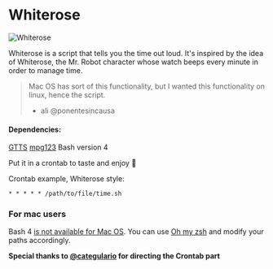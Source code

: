 # Whiterose

![Whiterose](https://www.magicalquote.com/wp-content/uploads/2015/08/Every-hacker-has-her-fixation.-You-hack-people-I-hack-time.-So-you-should-know-that-when-I-set-a-time-line-theres-a-reason.jpg)

Whiterose is a script that tells you the time out loud. It's inspired by the idea of Whiterose, the Mr. Robot character whose watch beeps every minute in order to manage time.

> Mac OS has sort of this functionality, but I wanted this functionality on linux, hence the script.
> - ali @ponentesincausa

#### Dependencies:

[GTTS](https://github.com/pndurette/gTTS)
[mpg123](https://www.mpg123.de/download.shtml)
Bash version 4

Put it in a crontab to taste and enjoy 🍺

Crontab example, Whiterose style:

` * * * * * /path/to/file/time.sh `


### For mac users

Bash 4 [is not available for Mac OS](https://apple.stackexchange.com/a/197172). You can use [Oh my zsh](https://github.com/robbyrussell/oh-my-zsh) and modify your paths accordingly.

**Special thanks to [@categulario](https://github.com/categulario/) for directing the Crontab part**


